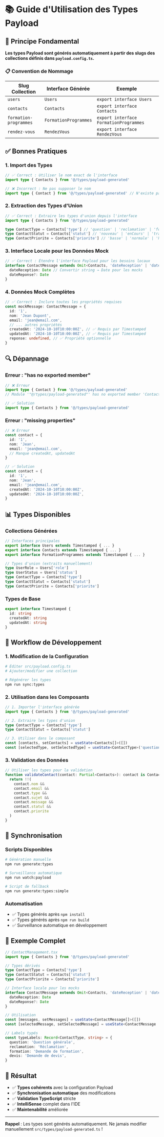 # 📚 Guide d'Utilisation des Types Payload

## 🎯 Principe Fondamental

**Les types Payload sont générés automatiquement à partir des slugs des collections définis dans `payload.config.ts`.**

### 📋 Convention de Nommage

| Slug Collection        | Interface Générée     | Exemple                                |
| ---------------------- | --------------------- | -------------------------------------- |
| `users`                | `Users`               | `export interface Users`               |
| `contacts`             | `Contacts`            | `export interface Contacts`            |
| `formation-programmes` | `FormationProgrammes` | `export interface FormationProgrammes` |
| `rendez-vous`          | `RendezVous`          | `export interface RendezVous`          |

## ✅ Bonnes Pratiques

### **1. Import des Types**

```typescript
// ✅ Correct : Utiliser le nom exact de l'interface
import type { Contacts } from '@/types/payload-generated'

// ❌ Incorrect : Ne pas supposer le nom
import type { Contact } from '@/types/payload-generated' // N'existe pas !
```

### **2. Extraction des Types d'Union**

```typescript
// ✅ Correct : Extraire les types d'union depuis l'interface
import type { Contacts } from '@/types/payload-generated'

type ContactType = Contacts['type'] // 'question' | 'reclamation' | 'formation' | 'devis'
type ContactStatut = Contacts['statut'] // 'nouveau' | 'enCours' | 'traite' | 'ferme'
type ContactPriorite = Contacts['priorite'] // 'basse' | 'normale' | 'haute' | 'urgente'
```

### **3. Interface Locale pour les Données Mock**

```typescript
// ✅ Correct : Étendre l'interface Payload pour les besoins locaux
interface ContactMessage extends Omit<Contacts, 'dateReception' | 'dateReponse'> {
  dateReception: Date // Convertir string → Date pour les mocks
  dateReponse?: Date
}
```

### **4. Données Mock Complètes**

```typescript
// ✅ Correct : Inclure toutes les propriétés requises
const mockMessage: ContactMessage = {
  id: '1',
  nom: 'Jean Dupont',
  email: 'jean@email.com',
  // ... autres propriétés
  createdAt: '2024-10-10T10:00:00Z', // ✅ Requis par Timestamped
  updatedAt: '2024-10-10T10:00:00Z', // ✅ Requis par Timestamped
  reponse: undefined, // ✅ Propriété optionnelle
}
```

## 🔍 Dépannage

### **Erreur : "has no exported member"**

```typescript
// ❌ Erreur
import type { Contact } from '@/types/payload-generated'
// Module '"@/types/payload-generated"' has no exported member 'Contact'

// ✅ Solution
import type { Contacts } from '@/types/payload-generated'
```

### **Erreur : "missing properties"**

```typescript
// ❌ Erreur
const contact = {
  id: '1',
  nom: 'Jean',
  email: 'jean@email.com',
  // Manque createdAt, updatedAt
}

// ✅ Solution
const contact = {
  id: '1',
  nom: 'Jean',
  email: 'jean@email.com',
  createdAt: '2024-10-10T10:00:00Z',
  updatedAt: '2024-10-10T10:00:00Z',
}
```

## 📊 Types Disponibles

### **Collections Générées**

```typescript
// Interfaces principales
export interface Users extends Timestamped { ... }
export interface Contacts extends Timestamped { ... }
export interface FormationProgrammes extends Timestamped { ... }

// Types d'union (extraits manuellement)
type UserRole = Users['role']
type UserStatus = Users['status']
type ContactType = Contacts['type']
type ContactStatut = Contacts['statut']
type ContactPriorite = Contacts['priorite']
```

### **Types de Base**

```typescript
export interface Timestamped {
  id: string
  createdAt: string
  updatedAt: string
}
```

## 🚀 Workflow de Développement

### **1. Modification de la Configuration**

```bash
# Éditer src/payload.config.ts
# Ajouter/modifier une collection

# Régénérer les types
npm run sync:types
```

### **2. Utilisation dans les Composants**

```typescript
// 1. Importer l'interface générée
import type { Contacts } from '@/types/payload-generated'

// 2. Extraire les types d'union
type ContactType = Contacts['type']
type ContactStatut = Contacts['statut']

// 3. Utiliser dans le composant
const [contacts, setContacts] = useState<Contacts[]>([])
const [selectedType, setSelectedType] = useState<ContactType>('question')
```

### **3. Validation des Données**

```typescript
// Utiliser les types pour la validation
function validateContact(contact: Partial<Contacts>): contact is Contacts {
  return !!(
    contact.nom &&
    contact.email &&
    contact.type &&
    contact.sujet &&
    contact.message &&
    contact.statut &&
    contact.priorite
  )
}
```

## 🔄 Synchronisation

### **Scripts Disponibles**

```bash
# Génération manuelle
npm run generate:types

# Surveillance automatique
npm run watch:payload

# Script de fallback
npm run generate:types:simple
```

### **Automatisation**

- ✅ Types générés après `npm install`
- ✅ Types générés après `npm run build`
- ✅ Surveillance automatique en développement

## 📝 Exemple Complet

```typescript
// ContactManagement.tsx
import type { Contacts } from '@/types/payload-generated'

// Types dérivés
type ContactType = Contacts['type']
type ContactStatut = Contacts['statut']
type ContactPriorite = Contacts['priorite']

// Interface locale pour les mocks
interface ContactMessage extends Omit<Contacts, 'dateReception' | 'dateReponse'> {
  dateReception: Date
  dateReponse?: Date
}

// Utilisation
const [messages, setMessages] = useState<ContactMessage[]>([])
const [selectedMessage, setSelectedMessage] = useState<ContactMessage | null>(null)

// Labels typés
const typeLabels: Record<ContactType, string> = {
  question: 'Question générale',
  reclamation: 'Réclamation',
  formation: 'Demande de formation',
  devis: 'Demande de devis',
}
```

## 🎉 Résultat

- ✅ **Types cohérents** avec la configuration Payload
- ✅ **Synchronisation automatique** des modifications
- ✅ **Validation TypeScript** stricte
- ✅ **IntelliSense** complet dans l'IDE
- ✅ **Maintenabilité** améliorée

---

**Rappel** : Les types sont générés automatiquement. Ne jamais modifier manuellement `src/types/payload-generated.ts` !
